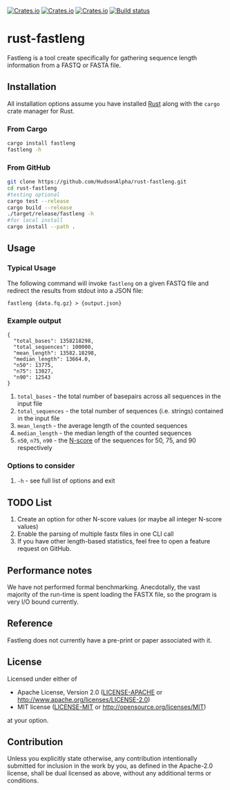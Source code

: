 [![Crates.io](https://img.shields.io/crates/d/fastleng.svg)](https://crates.io/crates/fastleng)
[![Crates.io](https://img.shields.io/crates/v/fastleng.svg)](https://crates.io/crates/fastleng)
[![Crates.io](https://img.shields.io/crates/l/fastleng.svg)](https://crates.io/crates/fastleng)
[![Build status](https://github.com/HudsonAlpha/rust-fastleng/actions/workflows/quickstart-ci.yml/badge.svg)](https://github.com/HudsonAlpha/rust-fastleng/actions)

# rust-fastleng
Fastleng is a tool create specifically for gathering sequence length information from a FASTQ or FASTA file.

## Installation
All installation options assume you have installed [Rust](https://www.rust-lang.org) along with the `cargo` crate manager for Rust.

### From Cargo
```bash
cargo install fastleng
fastleng -h
```

### From GitHub
```bash 
git clone https://github.com/HudsonAlpha/rust-fastleng.git
cd rust-fastleng
#testing optional
cargo test --release
cargo build --release
./target/release/fastleng -h
#for local install
cargo install --path .
```

## Usage
### Typical Usage
The following command will invoke `fastleng` on a given FASTQ file and redirect the results from stdout into a JSON file:
```
fastleng {data.fq.gz} > {output.json}
```

### Example output
```
{
  "total_bases": 1358218298,
  "total_sequences": 100000,
  "mean_length": 13582.18298,
  "median_length": 13664.0,
  "n50": 13775,
  "n75": 13027,
  "n90": 12543
}
```
1. `total_bases` - the total number of basepairs across all sequences in the input file
2. `total_sequences` - the total number of sequences (i.e. strings) contained in the input file
3. `mean_length` - the average length of the counted sequences
4. `median_length` - the median length of the counted sequences
5. `n50`, `n75`, `n90` - the [N-score](https://en.wikipedia.org/wiki/N50,_L50,_and_related_statistics) of the sequences for 50, 75, and 90 respectively 

### Options to consider
1. `-h` - see full list of options and exit

## TODO List
1. Create an option for other N-score values (or maybe all integer N-score values)
2. Enable the parsing of multiple fastx files in one CLI call
3. If you have other length-based statistics, feel free to open a feature request on GitHub.

## Performance notes
We have not performed formal benchmarking.
Anecdotally, the vast majority of the run-time is spent loading the FASTX file, so the program is very I/O bound currently.

## Reference
Fastleng does not currently have a pre-print or paper associated with it.

## License
Licensed under either of

 * Apache License, Version 2.0
   ([LICENSE-APACHE](LICENSE-APACHE) or http://www.apache.org/licenses/LICENSE-2.0)
 * MIT license
   ([LICENSE-MIT](LICENSE-MIT) or http://opensource.org/licenses/MIT)

at your option.

## Contribution
Unless you explicitly state otherwise, any contribution intentionally submitted
for inclusion in the work by you, as defined in the Apache-2.0 license, shall be
dual licensed as above, without any additional terms or conditions.